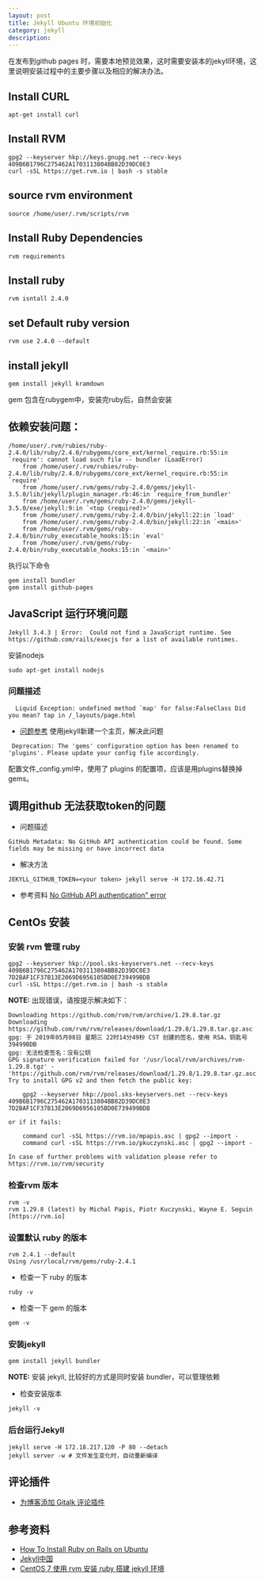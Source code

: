 ```yaml
---
layout: post
title: Jekyll Ubuntu 环境初始化
category: jekyll
description: 
---
```


在发布到github pages 时，需要本地预览效果，这时需要安装本的jekyll环境，这里说明安装过程中的主要步骤以及相应的解决办法。

## Install CURL

```
apt-get install curl
```

## Install RVM 

```
gpg2 --keyserver hkp://keys.gnupg.net --recv-keys 409B6B1796C275462A1703113804BB82D39DC0E3
curl -sSL https://get.rvm.io | bash -s stable
```

## source rvm environment

```
source /home/user/.rvm/scripts/rvm
```

## Install Ruby Dependencies 

```
rvm requirements
```

## Install ruby

```
rvm isntall 2.4.0
```

## set Default ruby version

```
rvm use 2.4.0 --default
```

## install jekyll

```
gem install jekyll kramdown
```
gem 包含在rubygem中，安装完ruby后，自然会安装


## 依赖安装问题：
```
/home/user/.rvm/rubies/ruby-2.4.0/lib/ruby/2.4.0/rubygems/core_ext/kernel_require.rb:55:in `require': cannot load such file -- bundler (LoadError)
	from /home/user/.rvm/rubies/ruby-2.4.0/lib/ruby/2.4.0/rubygems/core_ext/kernel_require.rb:55:in `require'
	from /home/user/.rvm/gems/ruby-2.4.0/gems/jekyll-3.5.0/lib/jekyll/plugin_manager.rb:46:in `require_from_bundler'
	from /home/user/.rvm/gems/ruby-2.4.0/gems/jekyll-3.5.0/exe/jekyll:9:in `<top (required)>'
	from /home/user/.rvm/gems/ruby-2.4.0/bin/jekyll:22:in `load'
	from /home/user/.rvm/gems/ruby-2.4.0/bin/jekyll:22:in `<main>'
	from /home/user/.rvm/gems/ruby-2.4.0/bin/ruby_executable_hooks:15:in `eval'
	from /home/user/.rvm/gems/ruby-2.4.0/bin/ruby_executable_hooks:15:in `<main>'

```
执行以下命令

```
gem install bundler
gem install github-pages
```

## JavaScript 运行环境问题 

```
Jekyll 3.4.3 | Error:  Could not find a JavaScript runtime. See https://github.com/rails/execjs for a list of available runtimes.
```

安装nodejs

```
sudo apt-get install nodejs
```

### 问题描述

```
  Liquid Exception: undefined method `map' for false:FalseClass Did you mean? tap in /_layouts/page.html

```

* [问题参考](https://github.com/github/pages-gem/issues/351) 使用jekyll新建一个主页，解决此问题

```
 Deprecation: The 'gems' configuration option has been renamed to 'plugins'. Please update your config file accordingly.
```
配置文件_config.yml中，使用了 plugins 的配置项，应该是用plugins替换掉gems。


## 调用github 无法获取token的问题

* 问题描述
```
GitHub Metadata: No GitHub API authentication could be found. Some fields may be missing or have incorrect data
```

* 解决方法
```
JEKYLL_GITHUB_TOKEN=<your token> jekyll serve -H 172.16.42.71
```

* 参考资料
[No GitHub API authentication" error](https://github.com/github/pages-gem/issues/399#issuecomment-361091215)

## CentOs 安装

### 安装 rvm 管理 ruby

```shell
gpg2 --keyserver hkp://pool.sks-keyservers.net --recv-keys 409B6B1796C275462A1703113804BB82D39DC0E3 7D2BAF1CF37B13E2069D6956105BD0E739499BDB
curl -sSL https://get.rvm.io | bash -s stable
```

**NOTE:** 出现错误，请按提示解决如下：

```
Downloading https://github.com/rvm/rvm/archive/1.29.8.tar.gz
Downloading https://github.com/rvm/rvm/releases/download/1.29.8/1.29.8.tar.gz.asc
gpg: 于 2019年05月08日 星期三 22时14分49秒 CST 创建的签名，使用 RSA，钥匙号 39499BDB
gpg: 无法检查签名：没有公钥
GPG signature verification failed for '/usr/local/rvm/archives/rvm-1.29.8.tgz' - 'https://github.com/rvm/rvm/releases/download/1.29.8/1.29.8.tar.gz.asc'! Try to install GPG v2 and then fetch the public key:

    gpg2 --keyserver hkp://pool.sks-keyservers.net --recv-keys 409B6B1796C275462A1703113804BB82D39DC0E3 7D2BAF1CF37B13E2069D6956105BD0E739499BDB

or if it fails:

    command curl -sSL https://rvm.io/mpapis.asc | gpg2 --import -
    command curl -sSL https://rvm.io/pkuczynski.asc | gpg2 --import -

In case of further problems with validation please refer to https://rvm.io/rvm/security

```

### 检查rvm 版本

```shell
rvm -v
rvm 1.29.8 (latest) by Michal Papis, Piotr Kuczynski, Wayne E. Seguin [https://rvm.io]
```

### 设置默认 ruby 的版本

```shell
rvm 2.4.1 --default
Using /usr/local/rvm/gems/ruby-2.4.1
```

* 检查一下 ruby 的版本

```shell
ruby -v
```

* 检查一下 gem 的版本

```shell
gem -v
```

### 安装jekyll

```shell
gem install jekyll bundler
```
**NOTE:** 安装 jekyll, 比较好的方式是同时安装 bundler，可以管理依赖

* 检查安装版本

```shell
jekyll -v
```

### 后台运行Jekyll

```shell
jekyll serve -H 172.18.217.120 -P 80 --detach
jekyll server -w # 文件发生变化时，自动重新编译
```

## 评论插件

* [为博客添加 Gitalk 评论插件](https://www.jianshu.com/p/78c64d07124d)

## 参考资料

* [How To Install Ruby on Rails on Ubuntu](https://tecadmin.net/install-ruby-on-rails-on-ubuntu/)
* [Jekyll中国](http://jekyllcn.com/)
* [CentOS 7 使用 rvm 安装 ruby 搭建 jekyll 环境](https://qizhanming.com/blog/2017/05/31/install-rvm-and-ruby-buid-jeklly-env-on-centos-7)